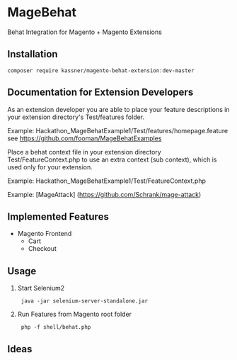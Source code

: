 # MageBehat

Behat Integration for Magento + Magento Extensions

## Installation

    composer require kassner/magento-behat-extension:dev-master

## Documentation for Extension Developers
As an extension developer you are able to place your feature descriptions in your extension directory's Test/features folder.

Example:
Hackathon_MageBehatExample1/Test/features/homepage.feature
see https://github.com/fooman/MageBehatExamples

Place a behat context file in your extension directory Test/FeatureContext.php to use an extra context (sub context), which is used only for your extension.

Example:
Hackathon_MageBehatExample1/Test/FeatureContext.php

Example:
[MageAttack] (https://github.com/Schrank/mage-attack)

## Implemented Features
- Magento Frontend
	- Cart 	
	- Checkout 

## Usage
1. Start Selenium2 
		
		java -jar selenium-server-standalone.jar

2. Run Features from Magento root folder

		php -f shell/behat.php

## Ideas
